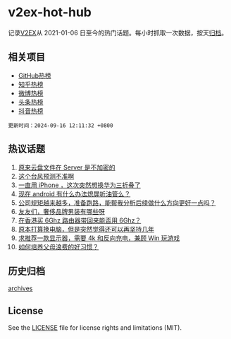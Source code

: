 # v2ex-hot-hub

 记录[V2EX](https://www.v2ex.com/)从 2021-01-06 日至今的热门话题。每小时抓取一次数据，按天[归档](archives)。
 
 ## 相关项目

- [GitHub热榜](https://github.com/lonnyzhang423/github-hot-hub)
- [知乎热榜](https://github.com/lonnyzhang423/zhihu-hot-hub)
- [微博热榜](https://github.com/lonnyzhang423/weibo-hot-hub)
- [头条热榜](https://github.com/lonnyzhang423/toutiao-hot-hub)
- [抖音热榜](https://github.com/lonnyzhang423/douyin-hot-hub)


 `更新时间：2024-09-16 12:11:32 +0800`

## 热议话题

1. [原来云盘文件在 Server 是不加密的](https://www.v2ex.com/t/1073207)
1. [这个台风预测不准啊](https://www.v2ex.com/t/1073282)
1. [一直用 iPhone ，这次突然想换华为三折叠了](https://www.v2ex.com/t/1073294)
1. [现在 android 有什么办法熄屏听油管么？](https://www.v2ex.com/t/1073188)
1. [公司规矩越来越多，准备跑路，能帮我分析后续做什么方向更好一点吗？](https://www.v2ex.com/t/1073226)
1. [友友们，奢侈品牌男装有哪些呀](https://www.v2ex.com/t/1073189)
1. [在香港买 6Ghz 路由器带回来能否用 6Ghz？](https://www.v2ex.com/t/1073193)
1. [原本打算换电脑，但是突然觉得还可以再坚持几年](https://www.v2ex.com/t/1073259)
1. [求推荐一款显示器，需要 4k 和反向充电，兼顾 Win 玩游戏](https://www.v2ex.com/t/1073187)
1. [如何培养父母浪费的好习惯？](https://www.v2ex.com/t/1073290)

## 历史归档

[archives](archives)

## License

See the [LICENSE](LICENSE) file for license rights and limitations (MIT).
